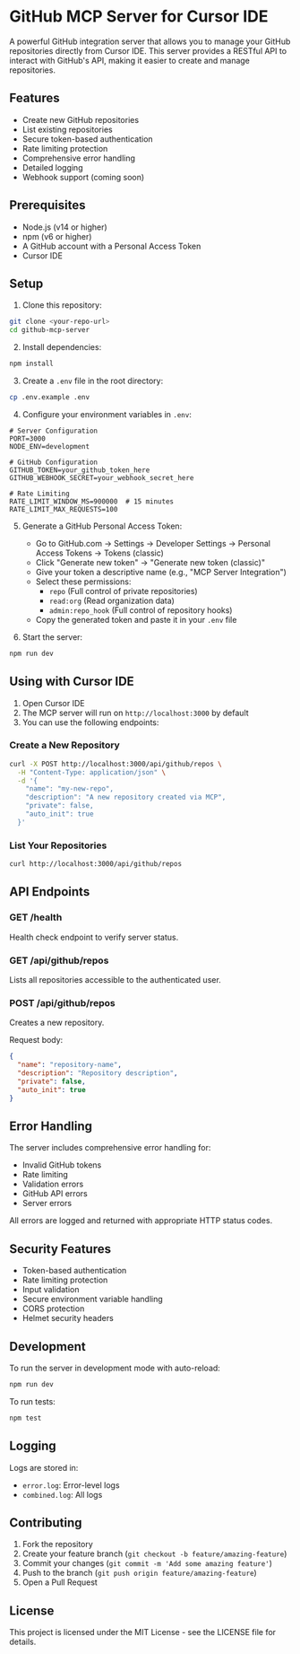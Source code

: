 # GitHub MCP Server for Cursor IDE

A powerful GitHub integration server that allows you to manage your GitHub repositories directly from Cursor IDE. This server provides a RESTful API to interact with GitHub's API, making it easier to create and manage repositories.

## Features

- Create new GitHub repositories
- List existing repositories
- Secure token-based authentication
- Rate limiting protection
- Comprehensive error handling
- Detailed logging
- Webhook support (coming soon)

## Prerequisites

- Node.js (v14 or higher)
- npm (v6 or higher)
- A GitHub account with a Personal Access Token
- Cursor IDE

## Setup

1. Clone this repository:
```bash
git clone <your-repo-url>
cd github-mcp-server
```

2. Install dependencies:
```bash
npm install
```

3. Create a `.env` file in the root directory:
```bash
cp .env.example .env
```

4. Configure your environment variables in `.env`:
```env
# Server Configuration
PORT=3000
NODE_ENV=development

# GitHub Configuration
GITHUB_TOKEN=your_github_token_here
GITHUB_WEBHOOK_SECRET=your_webhook_secret_here

# Rate Limiting
RATE_LIMIT_WINDOW_MS=900000  # 15 minutes
RATE_LIMIT_MAX_REQUESTS=100
```

5. Generate a GitHub Personal Access Token:
   - Go to GitHub.com → Settings → Developer Settings → Personal Access Tokens → Tokens (classic)
   - Click "Generate new token" → "Generate new token (classic)"
   - Give your token a descriptive name (e.g., "MCP Server Integration")
   - Select these permissions:
     - `repo` (Full control of private repositories)
     - `read:org` (Read organization data)
     - `admin:repo_hook` (Full control of repository hooks)
   - Copy the generated token and paste it in your `.env` file

6. Start the server:
```bash
npm run dev
```

## Using with Cursor IDE

1. Open Cursor IDE
2. The MCP server will run on `http://localhost:3000` by default
3. You can use the following endpoints:

### Create a New Repository
```bash
curl -X POST http://localhost:3000/api/github/repos \
  -H "Content-Type: application/json" \
  -d '{
    "name": "my-new-repo",
    "description": "A new repository created via MCP",
    "private": false,
    "auto_init": true
  }'
```

### List Your Repositories
```bash
curl http://localhost:3000/api/github/repos
```

## API Endpoints

### GET /health
Health check endpoint to verify server status.

### GET /api/github/repos
Lists all repositories accessible to the authenticated user.

### POST /api/github/repos
Creates a new repository.

Request body:
```json
{
  "name": "repository-name",
  "description": "Repository description",
  "private": false,
  "auto_init": true
}
```

## Error Handling

The server includes comprehensive error handling for:
- Invalid GitHub tokens
- Rate limiting
- Validation errors
- GitHub API errors
- Server errors

All errors are logged and returned with appropriate HTTP status codes.

## Security Features

- Token-based authentication
- Rate limiting protection
- Input validation
- Secure environment variable handling
- CORS protection
- Helmet security headers

## Development

To run the server in development mode with auto-reload:
```bash
npm run dev
```

To run tests:
```bash
npm test
```

## Logging

Logs are stored in:
- `error.log`: Error-level logs
- `combined.log`: All logs

## Contributing

1. Fork the repository
2. Create your feature branch (`git checkout -b feature/amazing-feature`)
3. Commit your changes (`git commit -m 'Add some amazing feature'`)
4. Push to the branch (`git push origin feature/amazing-feature`)
5. Open a Pull Request

## License

This project is licensed under the MIT License - see the LICENSE file for details.
